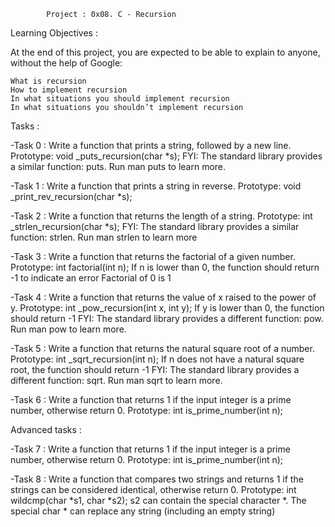 			Project : 0x08. C - Recursion

Learning Objectives : 

At the end of this project, you are expected to be able to explain to anyone, without the help of Google:

    What is recursion
    How to implement recursion
    In what situations you should implement recursion
    In what situations you shouldn’t implement recursion

Tasks : 
	
   -Task 0 : Write a function that prints a string, followed by a new line.
    	     Prototype: void _puts_recursion(char *s);
       	     FYI: The standard library provides a similar function: puts. Run man puts to learn more. 

   -Task 1 : Write a function that prints a string in reverse.
    	     Prototype: void _print_rev_recursion(char *s);

   -Task 2 : Write a function that returns the length of a string.
	     Prototype: int _strlen_recursion(char *s);
	     FYI: The standard library provides a similar function: strlen. Run man strlen to learn more

   -Task 3 : Write a function that returns the factorial of a given number.
    	     Prototype: int factorial(int n);
 	     If n is lower than 0, the function should return -1 to indicate an error
    	     Factorial of 0 is 1

   -Task 4 : Write a function that returns the value of x raised to the power of y.
   	     Prototype: int _pow_recursion(int x, int y);
 	     If y is lower than 0, the function should return -1
	     FYI: The standard library provides a different function: pow. Run man pow to learn more.

   -Task 5 : Write a function that returns the natural square root of a number.
	     Prototype: int _sqrt_recursion(int n);
	     If n does not have a natural square root, the function should return -1
	     FYI: The standard library provides a different function: sqrt. Run man sqrt to learn more.

   -Task 6 : Write a function that returns 1 if the input integer is a prime number, otherwise return 0.
	     Prototype: int is_prime_number(int n);

Advanced tasks :

   -Task 7 : Write a function that returns 1 if the input integer is a prime number, otherwise return 0.
	     Prototype: int is_prime_number(int n);
	
   -Task 8 : Write a function that compares two strings and returns 1 if the strings can be considered identical, otherwise return 0.
	     Prototype: int wildcmp(char *s1, char *s2);
   	     s2 can contain the special character *.
   	     The special char * can replace any string (including an empty string)

